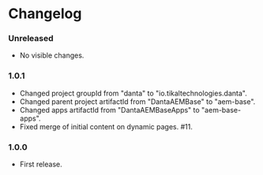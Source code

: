 # Changelog

### Unreleased
- No visible changes.

### 1.0.1
- Changed project groupId from "danta" to "io.tikaltechnologies.danta".
- Changed parent project artifactId from "DantaAEMBase" to "aem-base".
- Changed apps artifactId from "DantaAEMBaseApps" to "aem-base-apps".
- Fixed merge of initial content on dynamic pages. #11.

### 1.0.0
- First release.
